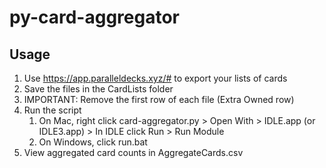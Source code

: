 # py-card-aggregator

## Usage

1. Use https://app.paralleldecks.xyz/# to export your lists of cards
2. Save the files in the CardLists folder
3. IMPORTANT: Remove the first row of each file (Extra Owned row)
4. Run the script
   1. On Mac, right click card-aggregator.py > Open With > IDLE.app (or IDLE3.app) > In IDLE click Run > Run Module
   2. On Windows, click run.bat
5. View aggregated card counts in AggregateCards.csv
